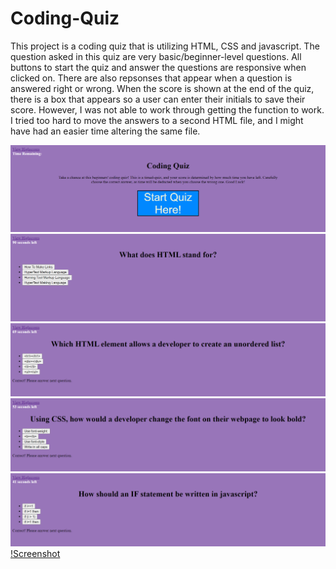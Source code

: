 # Coding-Quiz

This project is a coding quiz that is utilizing HTML, CSS and javascript. The question asked in this quiz are very basic/beginner-level questions. All buttons to start the quiz and answer the questions are responsive when clicked on. There are also repsonses that appear when a question is answered right or wrong. When the score is shown at the end of the quiz, there is a box that appears so a user can enter their initials to save their score. However, I was not able to work through getting the function to work. I tried too hard to move the answers to a second HTML file, and I might have had an easier time altering the same file.

![Screenshot](/Assets/_C__Users_k98ki_Documents_Coding-Bootcamp_coding-quiz_Coding-Quiz_index.html.png)
![Screenshot](/Assets/_C__Users_k98ki_Documents_Coding-Bootcamp_coding-quiz_Coding-Quiz_index.html%20(1).png)
![Screenshot](/Assets/_C__Users_k98ki_Documents_Coding-Bootcamp_coding-quiz_Coding-Quiz_index.html%20(2).png)
![Screenshot](/Assets/_C__Users_k98ki_Documents_Coding-Bootcamp_coding-quiz_Coding-Quiz_index.html%20(3).png)
![Screenshot](/Assets/_C__Users_k98ki_Documents_Coding-Bootcamp_coding-quiz_Coding-Quiz_index.html%20(4).png)
[!Screenshot](/Assets/_C__Users_k98ki_Documents_Coding-Bootcamp_coding-quiz_Coding-Quiz_index.html%20(5).png)
